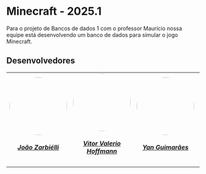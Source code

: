 # Minecraft - 2025.1

Para o projeto de Bancos de dados 1 com o professor Maurício nossa equipe está desenvolvendo um banco de dados para simular o jogo Minecraft.

## Desenvolvedores

 <center>
 <table style="margin-left: auto; margin-right: auto;">
     <tr>
         <td align="center">
             <a href="https://github.com/zarbielli">
                 <img style="border-radius: 50%;" src="https://avatars.githubusercontent.com/u/32081672?v=4" width="150px;"/>
                 <h5 class="text-center">João Zarbiélli</h5>
             </a>
         </td>
         <td align="center">
             <a href="https://github.com/vitor-hoffmann">
                 <img style="border-radius: 50%;" src="https://avatars.githubusercontent.com/u/137011464?v=4" width="150px;"/>
                 <h5 class="text-center">Vitor Valerio Hoffmann</h5>
             </a>
         </td>
         <td align="center">
             <a href="https://github.com/yanzin00">
                 <img style="border-radius: 50%;" src="https://avatars.githubusercontent.com/u/118907920?v=4" width="150px;"/>
                 <h5 class="text-center">Yan Guimarães</h5>
             </a>
         </td>
         <td align="center">
             <a href="https://github.com/Nathan-bs">
                 <img style="border-radius: 50%;" src="https://avatars.githubusercontent.com/u/143636158?v=4" width="150px;"/>
                 <h5 class="text-center">Nathan Batista</h5>
             </a>
         </td>
          <td align="center">
             <a href="https://github.com/Karolina91">
                 <img style="border-radius: 50%;" src="https://avatars.githubusercontent.com/u/84090707?v=4" width="150px;"/>
                 <h5 class="text-center">Karolina Vieira</h5>
             </a>
         </td>
    </tr>     
 </table>
 </center>
